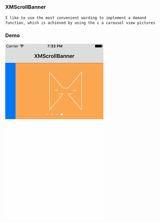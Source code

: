 ### XMScrollBanner

```
I like to use the most convenient wording to implement a demand function, which is achieved by using the c a carousel view pictures
```


### Demo

![gif icon](https://github.com/xmcoder/XMScroll/blob/master/gif.gif)


